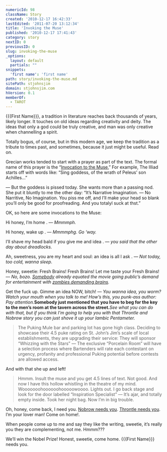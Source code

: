 ```yaml
---
numericId: 98
className: Story
created: '2010-12-17 16:42:33'
lastEdited: '2011-07-20 13:12:34'
title: 'Invoking the Muse'
published: '2010-12-17 17:41:43'
category: story
nextID: 0
previousID: 0
slug: invoking-the-muse
_options:
  layout: default
  partials: ""
snippets:
  'first name': 'first name'
path: story/invoking-the-muse.md
sitePath: stjohnsjim
domain: stjohnsjim.com
hVersion: 0.1
memberOf:
  - TAROT
---
```

{{{First Name}}}, a tradition in literature reaches back thousands of years, likely longer. It touches on old ideas regarding creativity and deity. The ideas that only a god could be truly creative, and man was only creative when channelling a spirit.

Totally bogus, of course, but in this modern age, we keep the tradition as a tribute to times past, and sometimes, because it just might be useful. Read on.

Grecian works tended to start with a prayer as part of the text. The formal name of this prayer is the “[Invocation to the Muse][0],” For example, The Illiad starts off with words like: “Sing goddess, of the wrath of Peleus’ son Achilles…”

— But the goddess is pissed today. She wants more than a passing nod. She put it bluntly to me the other day: “It’s Narrative Imagination. — No Narritive, No Imagination. You piss me off, and I’ll make your head so blank you’ll only be good for proofreading. And you totalyl suck at thst.”

OK, so here are some invocations to the Muse:

Hi honey, I’m home . — _Mmmmph._

Hi honey, wake up . — _Mmmmphg. Go ‘way._

I’ll shave my head bald if you give me and idea . — _you said that the other day about dreadlocks._

  
Ah, sweetness, you are my heart and soul: an idea is all I ask . — _Not today, too cold, wanna sleep._

  
Honey, sweetie: Fresh Brains! Fresh Brains! Let me taste your Fresh Brains! — _No, bozo. [Somebody][1] already equated the movie going public’s demand for entertainment with [zombies demanding brains][2]._

Get the fuck up. Gimme an idea NOW, bitch! — _You wanna idea, you worm? Watch your mouth when you talk to me! How’s this, you punk-ass author: Pay attention._**Somebody just mentioned that you have to beg for the key to the men’s room at the tavern across the street.**_See what you can do with that, but if you think I’m going to help you with that Throntle and Nobrow story you can just shove it up your Iambic Pentameter._

> The Puking Mule bar and parking lot has gone high class. Deciding to showcase their 4.5 puke rating on St. John’s Jim’s scale of local establishments, they are upgrading their service: They will sponsor “Whizzing with the Stars” — The exclusive “Porcelain Room” will have a selection process where Bartenders will rate each contestant on urgency, profanity and professional Puking potential before contests are allowed access.

And with that she up and left!

> Hmmm. Insult the muse and you get 4.5 lines of text. Not good. And now I have this hollow whistling in the theatre of my mind. Wooooooohoooooohooooowoooo. Lights out. I go back stage and look for the door labelled “Inspiration Specialist” — It’s ajar, and totally empty inside. Took her night bag. Now I’m in big trouble.

Oh, honey, come back, I need you. [Nobrow needs you][3]. [Throntle needs you][4]. I’m your lover man! Come on home!.

When people come up to me and say they like the writing, sweetie, it’s really you they are complementing, not me. Hmmm???

We’ll win the Nobel Prize! Honest, sweetie, come home. {{{First Name}}} needs you.

[0]: http://www.mlahanas.de/Greeks/Mythology/Muse.html
[1]: http://www.imdb.com/name/nm0001681/
[2]: http://www.imdb.com/title/tt0063350/
[3]: http://www.imagesjournal.com/issue10/infocus/shane.htm
[4]: http://en.wikipedia.org/wiki/Pale_Rider
